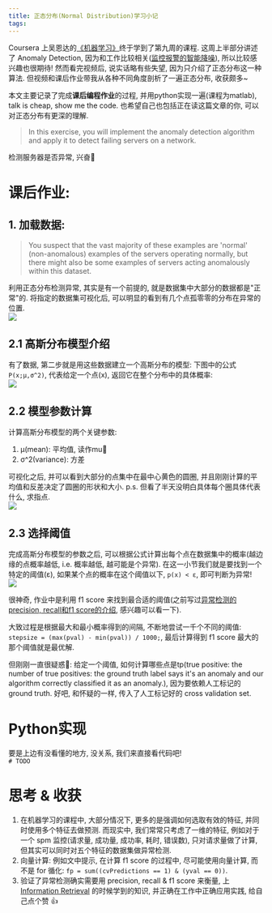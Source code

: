```yaml
---
title: 正态分布(Normal Distribution)学习小记
tags:
---
```


Coursera 上吴恩达的[《机器学习》](https://www.coursera.org/learn/machine-learning/home/welcome)终于学到了第九周的课程. 这周上半部分讲述了 Anomaly Detection, 因为和工作比较相关([监控报警的智能降噪](/blog/20190113/anomaly-detection/)), 所以比较感兴趣也很期待! 然而看完视频后, 说实话略有些失望, 因为只介绍了正态分布这一种算法. 但视频和课后作业带我从各种不同角度剖析了一遍正态分布, 收获颇多~         

本文主要记录了完成**课后编程作业**的过程, 并用python实现一遍(课程为matlab), talk is cheap, show me the code. 也希望自己也包括正在读这篇文章的你, 可以对正态分布有更深的理解. 

> In this exercise, you will implement the anomaly detection algorithm and apply it to detect failing servers on a network.

检测服务器是否异常, 兴奋🥰

<!--more-->

# 课后作业:
## 1. 加载数据:
> You suspect that the vast majority of these examples are 'normal' (non-anomalous) examples of the servers operating normally, but there might also be some examples of servers acting anomalously within this dataset.

利用正态分布检测异常, 其实是有一个前提的, 就是数据集中大部分的数据都是"正常"的. 将指定的数据集可视化后, 可以明显的看到有几个点孤零零的分布在异常的位置.    
![](/images/blog/190302_cousera_anomaly_detection/15516041918813.jpg)

## 2.1 高斯分布模型介绍
有了数据, 第二步就是用这些数据建立一个高斯分布的模型: 下图中的公式 `P(x;μ,σ^2)`, 代表给定一个点(x), 返回它在整个分布中的具体概率:   
![](/images/blog/190302_cousera_anomaly_detection/model.jpg)


## 2.2 模型参数计算
计算高斯分布模型的两个关键参数: 

1. μ(mean): 平均值, 读作mu
2. σ^2(variance): 方差

可视化之后, 并可以看到大部分的点集中在最中心黄色的圆圈, 并且刚刚计算的平均值和反差决定了圆圈的形状和大小. p.s. 但看了半天没明白具体每个圈具体代表什么, 求指点.   
![](/images/blog/190302_cousera_anomaly_detection/15516064266294.jpg)

## 2.3 选择阈值
完成高斯分布模型的参数之后, 可以根据公式计算出每个点在数据集中的概率(越边缘的点概率越低, i.e. 概率越低, 越可能是个异常). 在这一小节我们就是要找到一个特定的阈值(ε), 如果某个点的概率在这个阈值以下, `p(x) < ε`, 即可判断为异常!   
![](/images/blog/190302_cousera_anomaly_detection/15516075882385.jpg)

很神奇, 作业中是利用 f1 score 来找到最合适的阈值(之前写过[异常检测的precision, recall和f1 score的介绍](/blog/20190113/anomaly-detection/#2-回归测试), 感兴趣可以看一下). 

大致过程是根据最大和最小概率得到的间隔, 不断地尝试一千个不同的阈值: `stepsize = (max(pval) - min(pval)) / 1000;`, 最后计算得到 f1 score 最大的那个阈值就是最优解.    

但刚刚一直很疑惑🤔: 给定一个阈值, 如何计算哪些点是tp(true positive: the number of true positives: the ground truth label says it's an anomaly and our algorithm correctly classified it as an anomaly.), 因为要依赖人工标记的 ground truth. 好吧, 和怀疑的一样, 传入了人工标记好的 cross validation set.   

# Python实现
要是上边有没看懂的地方, 没关系, 我们来直接看代码吧!    
`# TODO`

# 思考 & 收获
1. 在机器学习的课程中, 大部分情况下, 更多的是强调如何选取有效的特征, 并同时使用多个特征去做预测. 而现实中, 我们常常只考虑了一维的特征, 例如对于一个 spm 监控(请求量, 成功量, 成功率, 耗时, 错误数), 只对请求量做了计算, 但其实可以同时对五个特征的数据集做异常检测. 
2. 向量计算: 例如文中提示, 在计算 f1 score 的过程中, 尽可能使用向量计算, 而不是 for 循化: `fp = sum((cvPredictions == 1) & (yval == 0))`. 
3. 验证了异常检测确实需要用 precision, recall & f1 score 来衡量, 上  [Information Retrieval](/blog/20160731/comp6714-information-retrieval-and-web-search-2016s2/) 的时候学到的知识, 并正确在工作中正确应用实践, 给自己点个赞 👍 



